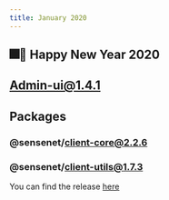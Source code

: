 ```yaml
---
title: January 2020
---
```


## 🎆🥂 Happy New Year 2020


## Admin-ui@1.4.1


## Packages

### @sensenet/client-core@2.2.6

### @sensenet/client-utils@1.7.3

You can find the release [here](https://github.com/SenseNet/sn-client/releases/tag/2020.1.0)
